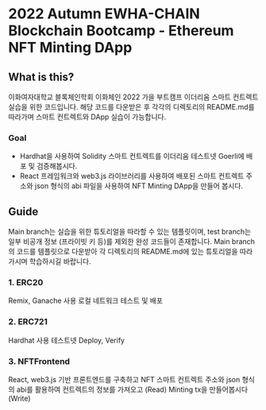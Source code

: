# 2022 Autumn EWHA-CHAIN Blockchain Bootcamp - Ethereum NFT Minting DApp

## What is this?

이화여자대학교 블록체인학회 이화체인 2022 가을 부트캠프 이더리움 스마트 컨트렉트 실습을 위한 코드입니다.
해당 코드를 다운받은 후 각각의 디렉토리의 README.md를 따라가며 스마트 컨트렉트와 DApp 실습이 가능합니다.

### Goal

- Hardhat을 사용하여 Solidity 스마트 컨트렉트를 이더리움 테스트넷 Goerli에 배포 및 검증해봅시다.
- React 프레임워크와 web3.js 라이브러리를 사용하여 배포된 스마트 컨트렉트 주소와 json 형식의 abi 파일을 사용하여 NFT Minting DApp을 만들어 봅시다.

## Guide
Main branch는 실습을 위한 튜토리얼을 따라할 수 있는 템플릿이며, test branch는 일부 비공개 정보 (프라이빗 키 등)를 제외한 완성 코드들이 존재합니다. 
Main branch의 코드를 템플릿으로 다운받아 각 디렉토리의 README.md에 있는 튜토리얼을 따라가시며 학습하시길 바랍니다.

### 1. ERC20

Remix, Ganache 사용 로컬 네트워크 테스트 및 배포

### 2. ERC721

Hardhat 사용 테스트넷 Deploy, Verify

### 3. NFTFrontend

React, web3.js 기반 프론트엔드를 구축하고 NFT 스마트 컨트렉트 주소와 json 형식의 abi를 활용하여 컨트렉트의 정보를 가져오고 (Read) Minting tx을 만들어봅시다 (Write)
